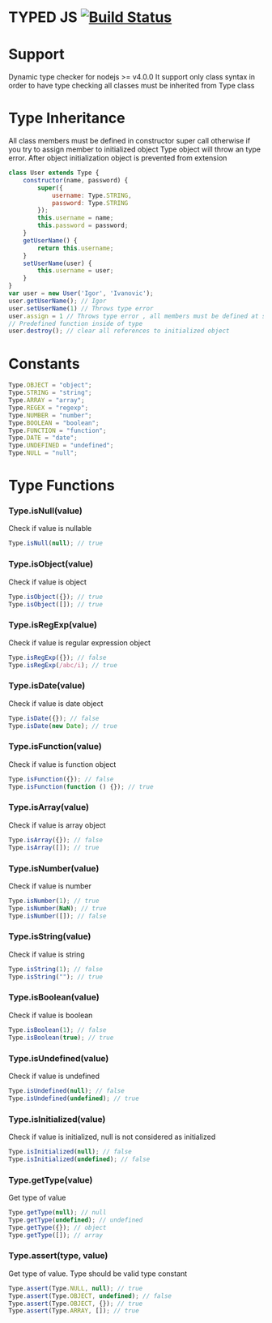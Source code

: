 TYPED JS [![Build Status](https://travis-ci.org/igorzg/typed-js.svg?branch=master)](https://travis-ci.org/igorzg/typed-js)
====

# Support
Dynamic type checker for nodejs >= v4.0.0
It support only class syntax in order to have type checking all classes must be inherited from Type class

# Type Inheritance
All class members must be defined in constructor super call otherwise if you try to assign member to initialized object
Type object will throw an type error. After object initialization object is prevented from extension
```javascript
class User extends Type {
    constructor(name, password) {
        super({
            username: Type.STRING,
            password: Type.STRING
        });
        this.username = name;
        this.password = password;
    }
    getUserName() {
        return this.username;
    }
    setUserName(user) {
        this.username = user;
    }
}
var user = new User('Igor', 'Ivanovic');
user.getUserName(); // Igor
user.setUserName(1) // Throws type error
user.assign = 1 // Throws type error , all members must be defined at super call with proper type
// Predefined function inside of type
user.destroy(); // clear all references to initialized object
```

# Constants
```javascript
Type.OBJECT = "object";
Type.STRING = "string";
Type.ARRAY = "array";
Type.REGEX = "regexp";
Type.NUMBER = "number";
Type.BOOLEAN = "boolean";
Type.FUNCTION = "function";
Type.DATE = "date";
Type.UNDEFINED = "undefined";
Type.NULL = "null";
```
# Type Functions
### Type.isNull(value)
Check if value is nullable
```javascript
Type.isNull(null); // true
```
### Type.isObject(value)
Check if value is object
```javascript
Type.isObject({}); // true
Type.isObject([]); // true
```
### Type.isRegExp(value)
Check if value is regular expression object
```javascript
Type.isRegExp({}); // false
Type.isRegExp(/abc/i); // true
```
### Type.isDate(value)
Check if value is date object
```javascript
Type.isDate({}); // false
Type.isDate(new Date); // true
```
### Type.isFunction(value)
Check if value is function object
```javascript
Type.isFunction({}); // false
Type.isFunction(function () {}); // true
```
### Type.isArray(value)
Check if value is array object
```javascript
Type.isArray({}); // false
Type.isArray([]); // true
```
### Type.isNumber(value)
Check if value is number
```javascript
Type.isNumber(1); // true
Type.isNumber(NaN); // true
Type.isNumber([]); // false
```
### Type.isString(value)
Check if value is string
```javascript
Type.isString(1); // false
Type.isString(""); // true
```
### Type.isBoolean(value)
Check if value is boolean
```javascript
Type.isBoolean(1); // false
Type.isBoolean(true); // true
```
### Type.isUndefined(value)
Check if value is undefined
```javascript
Type.isUndefined(null); // false
Type.isUndefined(undefined); // true
```
### Type.isInitialized(value)
Check if value is initialized, null is not considered as initialized
```javascript
Type.isInitialized(null); // false
Type.isInitialized(undefined); // false
```
### Type.getType(value)
Get type of value
```javascript
Type.getType(null); // null
Type.getType(undefined); // undefined
Type.getType({}); // object
Type.getType([]); // array
```
### Type.assert(type, value)
Get type of value. Type should be valid type constant
```javascript
Type.assert(Type.NULL, null); // true
Type.assert(Type.OBJECT, undefined); // false
Type.assert(Type.OBJECT, {}); // true
Type.assert(Type.ARRAY, []); // true
```

